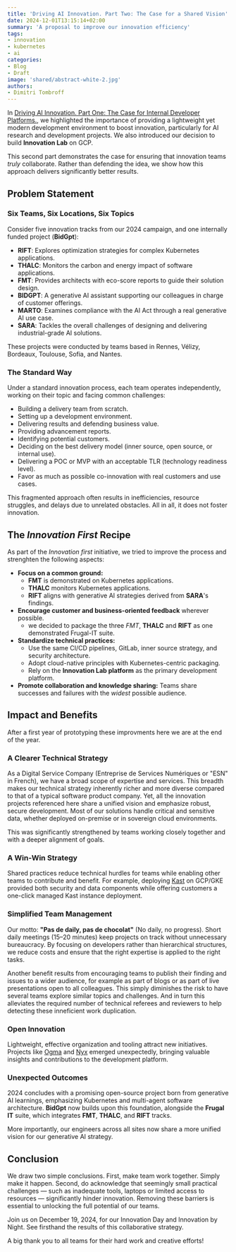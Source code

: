 ```yaml
---
title: 'Driving AI Innovation. Part Two: The Case for a Shared Vision'
date: 2024-12-01T13:15:14+02:00
summary: 'A proposal to improve our innovation efficiency'
tags:
- innovation
- kubernetes
- ai
categories: 
- Blog
- Draft
image: 'shared/abstract-white-2.jpg'
authors: 
- Dimitri Tombroff
---
```


In [Driving AI Innovation. Part One: The Case for Internal Developer Platforms.](/driving-innovation-strategy-part-one), we highlighted the importance of providing a lightweight yet modern development environment to boost innovation, particularly for AI research and development projects. We also introduced our decision to build **Innovation Lab** on GCP.

This second part demonstrates the case for ensuring that innovation teams *truly* collaborate. Rather than defending the idea, we show how this approach delivers significantly better results.

## Problem Statement

### Six Teams, Six Locations, Six Topics

Consider five innovation tracks from our 2024 campaign, and one internally funded project (**BidGpt**):

- **RIFT**: Explores optimization strategies for complex Kubernetes applications.
- **THALC**: Monitors the carbon and energy impact of software applications.
- **FMT**: Provides architects with eco-score reports to guide their solution design.
- **BIDGPT**: A generative AI assistant supporting our colleagues in charge of customer offerings.
- **MARTO**: Examines compliance with the AI Act through a real generative AI use case.
- **SARA**: Tackles the overall challenges of designing and delivering industrial-grade AI solutions.

These projects were conducted by teams based in Rennes, Vélizy, Bordeaux, Toulouse, Sofia, and Nantes.

### The Standard Way

Under a standard innovation process, each team operates independently, working on their topic and facing common challenges:

- Building a delivery team from scratch.
- Setting up a development environment.
- Delivering results and defending business value.
- Providing advancement reports.
- Identifying potential customers.
- Deciding on the best delivery model (inner source, open source, or internal use).
- Delivering a POC or MVP with an acceptable TLR (technology readiness level).
- Favor as much as possible co-innovation with real customers and use cases.

This fragmented approach often results in inefficiencies, resource struggles, and delays due to unrelated obstacles. 
All in all, it does not foster innovation.

## The *Innovation First* Recipe

As part of the *Innovation first* initiative, we tried to improve the process and strenghten the following aspects:

- **Focus on a common ground:**
  - **FMT** is demonstrated on Kubernetes applications.
  - **THALC** monitors Kubernetes applications.
  - **RIFT** aligns with generative AI strategies derived from **SARA**'s findings.
- **Encourage customer and business-oriented feedback** wherever possible.
  - we decided to package the three *FMT*, **THALC** and **RIFT** as one demonstrated Frugal-IT suite.
- **Standardize technical practices:**
  - Use the same CI/CD pipelines, GitLab, inner source strategy, and security architecture.
  - Adopt cloud-native principles with Kubernetes-centric packaging.
  - Rely on the **Innovation Lab platform** as the primary development platform.
- **Promote collaboration and knowledge sharing:** Teams share successes and failures with the *widest* possible audience.

## Impact and Benefits

After a first year of prototyping these improvments here we are at the end of the year. 

### A Clearer Technical Strategy

As a Digital Service Company (Entreprise de Services Numériques or "ESN" in French), we have a broad scope of expertise and services. This breadth makes our technical strategy inherently richer and more diverse compared to that of a typical software product company. Yet, all the innovation projects referenced here share a unified vision and emphasize robust, secure development. Most of our solutions handle critical and sensitive data, whether deployed on-premise or in sovereign cloud environments.

This was significantly strengthened by teams working closely together and with a deeper alignment of goals.

### A Win-Win Strategy

Shared practices reduce technical hurdles for teams while enabling other teams to contribute and benefit. For example, deploying [Kast](/assets/kast) on GCP/GKE provided both security and data components while offering customers a one-click managed Kast instance deployment.

### Simplified Team Management

Our motto: **"Pas de daily, pas de chocolat"** (No daily, no progress). Short daily meetings (15–20 minutes) keep projects on track without unnecessary bureaucracy. By focusing on developers rather than hierarchical structures, we reduce costs and ensure that the right expertise is applied to the right tasks.

Another benefit results from encouraging teams to publish their finding and issues to a wider audience, for example as part of blogs or 
as part of live presentations open to all colleagues. This simply diminishes the risk to have several teams explore similar topics 
and challenges. And in turn this alleviates the required number of technical referees and reviewers to help detecting these inneficient
work duplication. 


### Open Innovation

Lightweight, effective organization and tooling attract new initiatives. Projects like [Ogma](/blogs/ogma/) and [Nyx](/blogs/nyx/) emerged unexpectedly, bringing valuable insights and contributions to the development platform.

### Unexpected Outcomes

2024 concludes with a promising open-source project born from generative AI learnings, emphasizing Kubernetes and multi-agent software architecture. **BidGpt** now builds upon this foundation, alongside the **Frugal IT** suite, which integrates **FMT**, **THALC**, and **RIFT** tracks. 

More importantly, our engineers across all sites now share a more unified vision for our generative AI strategy.

## Conclusion

We draw two simple conclusions. First, make team work together. Simply make it happen.
Second, do acknowledge that seemingly small practical challenges — such as inadequate tools, laptops or limited access to resources —  significantly hinder innovation. Removing these barriers is essential to unlocking the full potential of our teams.

Join us on December 19, 2024, for our Innovation Day and Innovation by Night. See firsthand the results of this collaborative strategy.

A big thank you to all teams for their hard work and creative efforts!
